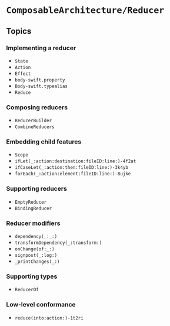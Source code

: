 # ``ComposableArchitecture/Reducer``

## Topics

### Implementing a reducer

- ``State``
- ``Action``
- ``Effect``
- ``body-swift.property``
- ``Body-swift.typealias``
- ``Reduce``

### Composing reducers

- ``ReducerBuilder``
- ``CombineReducers``

### Embedding child features

- ``Scope``
- ``ifLet(_:action:destination:fileID:line:)-4f2at``
- ``ifCaseLet(_:action:then:fileID:line:)-3k4yb``
- ``forEach(_:action:element:fileID:line:)-8ujke``

### Supporting reducers

- ``EmptyReducer``
- ``BindingReducer``

### Reducer modifiers

- ``dependency(_:_:)``
- ``transformDependency(_:transform:)``
- ``onChange(of:_:)``
- ``signpost(_:log:)``
- ``_printChanges(_:)``

### Supporting types

- ``ReducerOf``

### Low-level conformance

- ``reduce(into:action:)-1t2ri``
